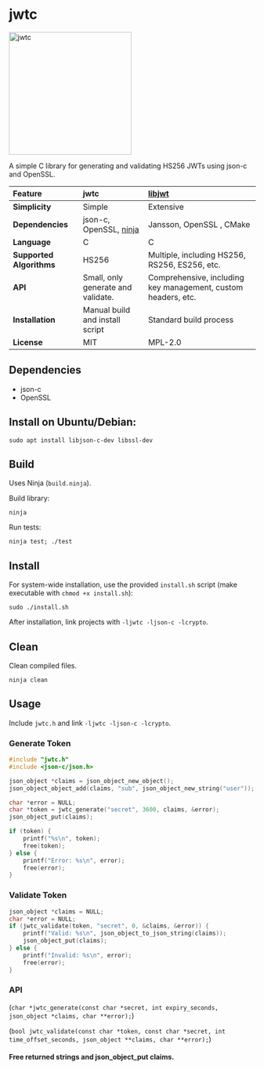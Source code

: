 # jwtc
<img width="250" height="250" alt="jwtc" src="https://github.com/user-attachments/assets/36cc8253-0547-4896-b2f0-cdd59c44af6b" />

A simple C library for generating and validating HS256 JWTs using json-c and OpenSSL.

| Feature | **jwtc** | **[libjwt](https://github.com/benmcollins/libjwt)** |
| :--- | :--- | :--- |
| **Simplicity** | Simple | Extensive |
| **Dependencies** | json-c, OpenSSL, [ninja](https://github.com/ninja-build/ninja) | Jansson, OpenSSL , CMake |
| **Language** | C | C |
| **Supported Algorithms** | HS256 | Multiple, including HS256, RS256, ES256, etc. |
| **API** | Small, only generate and validate. | Comprehensive, including key management, custom headers, etc. |
| **Installation** | Manual build and install script | Standard build process |
| **License** | MIT | MPL-2.0 
## Dependencies

- json-c
- OpenSSL

## Install on Ubuntu/Debian:
```shell
sudo apt install libjson-c-dev libssl-dev
```

## Build

Uses Ninja (`build.ninja`).

Build library:

```shell
ninja
```
Run tests:

```shell
ninja test; ./test
```

## Install

For system-wide installation, use the provided `install.sh` script (make executable with `chmod +x install.sh`):

```shell
sudo ./install.sh
```

After installation, link projects with `-ljwtc -ljson-c -lcrypto`.

## Clean

Clean compiled files.

```shell
ninja clean
```

## Usage

Include `jwtc.h` and link `-ljwtc -ljson-c -lcrypto`.

### Generate Token
```c
#include "jwtc.h"
#include <json-c/json.h>

json_object *claims = json_object_new_object();
json_object_object_add(claims, "sub", json_object_new_string("user"));

char *error = NULL;
char *token = jwtc_generate("secret", 3600, claims, &error);
json_object_put(claims);

if (token) {
    printf("%s\n", token);
    free(token);
} else {
    printf("Error: %s\n", error);
    free(error);
}

```
### Validate Token

``` c
json_object *claims = NULL;
char *error = NULL;
if (jwtc_validate(token, "secret", 0, &claims, &error)) {
    printf("Valid: %s\n", json_object_to_json_string(claims));
    json_object_put(claims);
} else {
    printf("Invalid: %s\n", error);
    free(error);
}
```
### API

(`char *jwtc_generate(const char *secret, int expiry_seconds, json_object *claims, char **error);`)


(`bool jwtc_validate(const char *token, const char *secret, int time_offset_seconds, json_object **claims, char **error);`)

#### Free returned strings and json_object_put claims.
